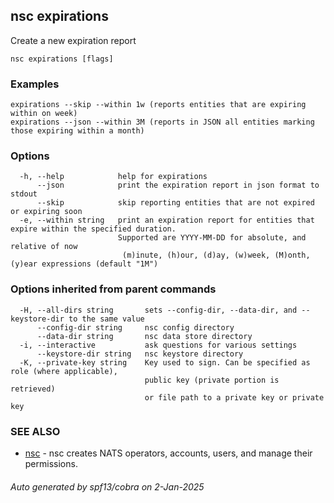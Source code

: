 ## nsc expirations

Create a new expiration report

```
nsc expirations [flags]
```

### Examples

```
expirations --skip --within 1w (reports entities that are expiring within on week)
expirations --json --within 3M (reports in JSON all entities marking those expiring within a month)

```

### Options

```
  -h, --help            help for expirations
      --json            print the expiration report in json format to stdout
      --skip            skip reporting entities that are not expired or expiring soon
  -e, --within string   print an expiration report for entities that expire within the specified duration.
                        Supported are YYYY-MM-DD for absolute, and relative of now
                         (m)inute, (h)our, (d)ay, (w)week, (M)onth, (y)ear expressions (default "1M")
```

### Options inherited from parent commands

```
  -H, --all-dirs string       sets --config-dir, --data-dir, and --keystore-dir to the same value
      --config-dir string     nsc config directory
      --data-dir string       nsc data store directory
  -i, --interactive           ask questions for various settings
      --keystore-dir string   nsc keystore directory
  -K, --private-key string    Key used to sign. Can be specified as role (where applicable),
                              public key (private portion is retrieved)
                              or file path to a private key or private key 
```

### SEE ALSO

* [nsc](nsc.md)	 - nsc creates NATS operators, accounts, users, and manage their permissions.

###### Auto generated by spf13/cobra on 2-Jan-2025
